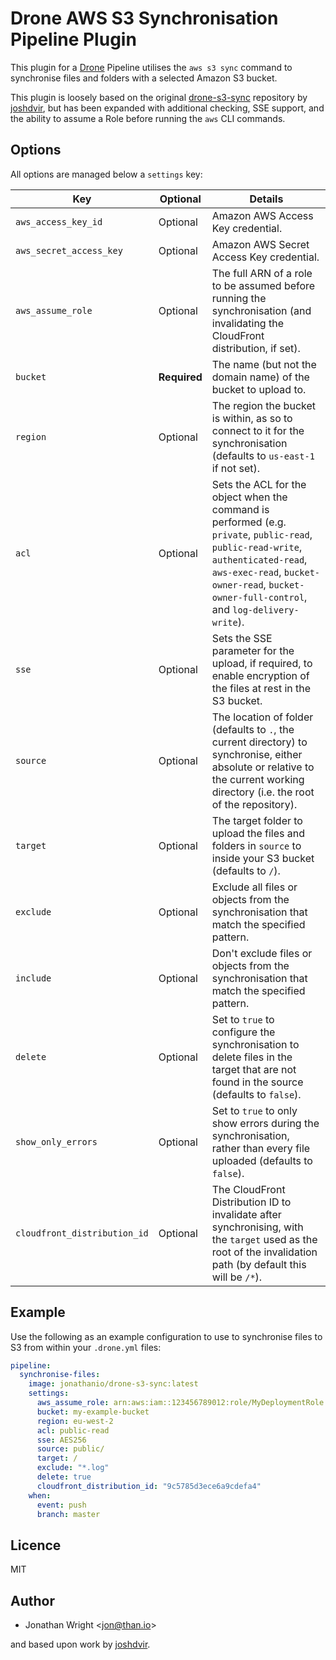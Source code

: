 # Drone AWS S3 Synchronisation Pipeline Plugin

This plugin for a [Drone](https://drone.io) Pipeline utilises the `aws s3 sync`
command to synchronise files and folders with a selected Amazon S3 bucket.

This plugin is loosely based on the original
[drone-s3-sync](https://github.com/joshdvir/drone-s3-sync) repository by
[joshdvir](https://github.com/joshdvir), but has been expanded with additional
checking, SSE support, and the ability to assume a Role before running the `aws`
CLI commands.

## Options

All options are managed below a `settings` key:

| Key | Optional | Details |
| --- | -------- | ------- |
| `aws_access_key_id` | Optional | Amazon AWS Access Key credential. |
| `aws_secret_access_key` | Optional | Amazon AWS Secret Access Key credential. |
| `aws_assume_role` | Optional | The full ARN of a role to be assumed before running the synchronisation (and invalidating the CloudFront distribution, if set). |
| `bucket` | **Required** | The name (but not the domain name) of the bucket to upload to. |
| `region` | Optional | The region the bucket is within, as so to connect to it for the synchronisation (defaults to `us-east-1` if not set). |
| `acl` | Optional | Sets the ACL for the object when the command is performed (e.g. `private`, `public-read`, `public-read-write`, `authenticated-read`, `aws-exec-read`, `bucket-owner-read`, `bucket-owner-full-control`, and `log-delivery-write`). |
| `sse` | Optional | Sets the SSE parameter for the upload, if required, to enable encryption of the files at rest in the S3 bucket. |
| `source` | Optional | The location of folder (defaults to `.`, the current directory) to synchronise, either absolute or relative to the current working directory (i.e. the root of the repository). |
| `target` | Optional | The target folder to upload the files and folders in `source` to inside your S3 bucket (defaults to `/`). |
| `exclude` | Optional | Exclude all files or objects from the synchronisation that match the specified pattern. |
| `include` | Optional | Don't exclude files or objects from the synchronisation that match the specified pattern. |
| `delete` | Optional | Set to `true` to configure the synchronisation to delete files in the target that are not found in the source (defaults to `false`). |
| `show_only_errors` | Optional | Set to `true` to only show errors during the synchronisation, rather than every file uploaded (defaults to `false`). |
| `cloudfront_distribution_id` | Optional | The CloudFront Distribution ID to invalidate after synchronising, with the `target` used as the root of the invalidation path (by default this will be `/*`). |

## Example

Use the following as an example configuration to use to synchronise files to S3
from within your `.drone.yml` files:

```yaml
pipeline:
  synchronise-files:
    image: jonathanio/drone-s3-sync:latest
    settings:
      aws_assume_role: arn:aws:iam::123456789012:role/MyDeploymentRole
      bucket: my-example-bucket
      region: eu-west-2
      acl: public-read
      sse: AES256
      source: public/
      target: /
      exclude: "*.log"
      delete: true
      cloudfront_distribution_id: "9c5785d3ece6a9cdefa4"
    when:
      event: push
      branch: master
```

## Licence

MIT

## Author

* Jonathan Wright <<jon@than.io>>

and based upon work by [joshdvir](https://github.com/joshdvir).
